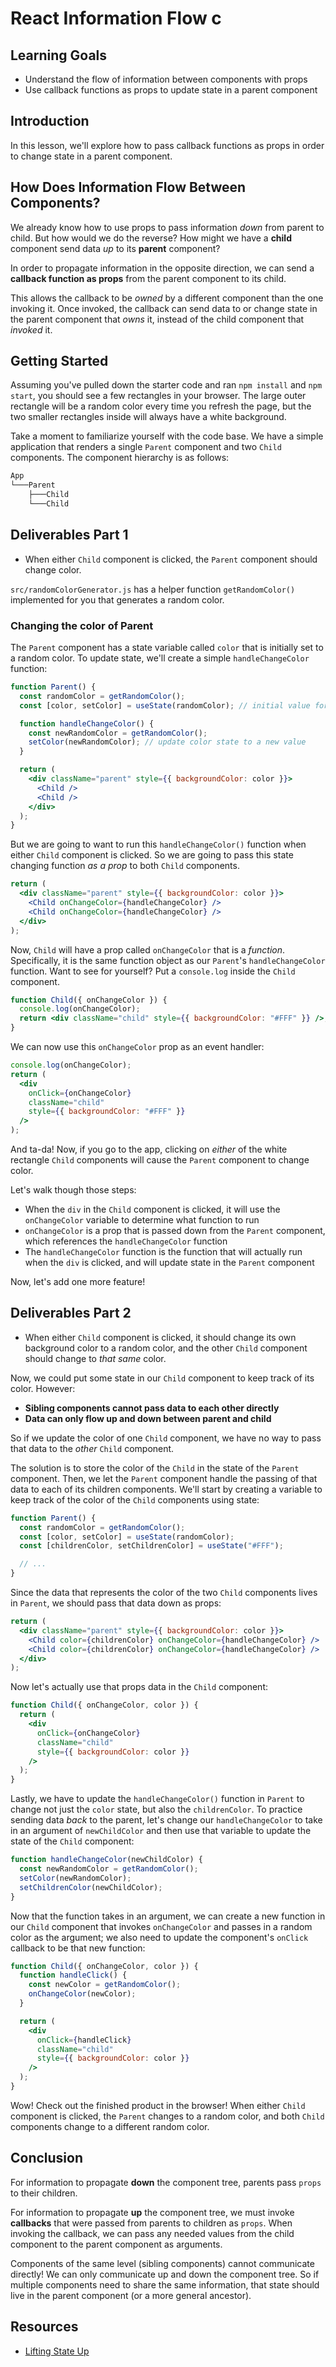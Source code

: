 # React Information Flow c

## Learning Goals

- Understand the flow of information between components with props
- Use callback functions as props to update state in a parent component

## Introduction

In this lesson, we'll explore how to pass callback functions as props in order
to change state in a parent component.

## How Does Information Flow Between Components?

We already know how to use props to pass information _down_ from parent to
child. But how would we do the reverse? How might we have a **child** component
send data _up_ to its **parent** component?

In order to propagate information in the opposite direction, we can send a
**callback function as props** from the parent component to its child.

This allows the callback to be _owned_ by a different component than the one
invoking it. Once invoked, the callback can send data to or change state in the
parent component that _owns_ it, instead of the child component that _invoked_
it.

## Getting Started

Assuming you've pulled down the starter code and ran `npm install` and
`npm start`, you should see a few rectangles in your browser. The large outer
rectangle will be a random color every time you refresh the page, but the two
smaller rectangles inside will always have a white background.

Take a moment to familiarize yourself with the code base. We have a simple
application that renders a single `Parent` component and two `Child` components.
The component hierarchy is as follows:

```txt
App
└───Parent
    ├───Child
    └───Child
```

## Deliverables Part 1

- When either `Child` component is clicked, the `Parent` component should change
  color.

`src/randomColorGenerator.js` has a helper function `getRandomColor()`
implemented for you that generates a random color.

### Changing the color of Parent

The `Parent` component has a state variable called `color` that is initially set
to a random color. To update state, we'll create a simple `handleChangeColor`
function:

```jsx
function Parent() {
  const randomColor = getRandomColor();
  const [color, setColor] = useState(randomColor); // initial value for color state

  function handleChangeColor() {
    const newRandomColor = getRandomColor();
    setColor(newRandomColor); // update color state to a new value
  }

  return (
    <div className="parent" style={{ backgroundColor: color }}>
      <Child />
      <Child />
    </div>
  );
}
```

But we are going to want to run this `handleChangeColor()` function when either
`Child` component is clicked. So we are going to pass this state changing
function _as a prop_ to both `Child` components.

```jsx
return (
  <div className="parent" style={{ backgroundColor: color }}>
    <Child onChangeColor={handleChangeColor} />
    <Child onChangeColor={handleChangeColor} />
  </div>
);
```

Now, `Child` will have a prop called `onChangeColor` that is a _function_.
Specifically, it is the same function object as our `Parent`'s
`handleChangeColor` function. Want to see for yourself? Put a `console.log`
inside the `Child` component.

```jsx
function Child({ onChangeColor }) {
  console.log(onChangeColor);
  return <div className="child" style={{ backgroundColor: "#FFF" }} />;
}
```

We can now use this `onChangeColor` prop as an event handler:

```jsx
console.log(onChangeColor);
return (
  <div
    onClick={onChangeColor}
    className="child"
    style={{ backgroundColor: "#FFF" }}
  />
);
```

And ta-da! Now, if you go to the app, clicking on _either_ of the white
rectangle `Child` components will cause the `Parent` component to change color.

Let's walk though those steps:

- When the `div` in the `Child` component is clicked, it will use the
  `onChangeColor` variable to determine what function to run
- `onChangeColor` is a prop that is passed down from the `Parent` component,
  which references the `handleChangeColor` function
- The `handleChangeColor` function is the function that will actually run when
  the `div` is clicked, and will update state in the `Parent` component

Now, let's add one more feature!

## Deliverables Part 2

- When either `Child` component is clicked, it should change its own background
  color to a random color, and the other `Child` component should change to
  _that same_ color.

Now, we could put some state in our `Child` component to keep track of its
color. However:

- **Sibling components cannot pass data to each other directly**
- **Data can only flow up and down between parent and child**

So if we update the color of one `Child` component, we have no way to pass that
data to the _other_ `Child` component.

The solution is to store the color of the `Child` in the state of the `Parent`
component. Then, we let the `Parent` component handle the passing of that data
to each of its children components. We'll start by creating a variable to keep
track of the color of the `Child` components using state:

```jsx
function Parent() {
  const randomColor = getRandomColor();
  const [color, setColor] = useState(randomColor);
  const [childrenColor, setChildrenColor] = useState("#FFF");

  // ...
}
```

Since the data that represents the color of the two `Child` components lives in
`Parent`, we should pass that data down as props:

```jsx
return (
  <div className="parent" style={{ backgroundColor: color }}>
    <Child color={childrenColor} onChangeColor={handleChangeColor} />
    <Child color={childrenColor} onChangeColor={handleChangeColor} />
  </div>
);
```

Now let's actually use that props data in the `Child` component:

```jsx
function Child({ onChangeColor, color }) {
  return (
    <div
      onClick={onChangeColor}
      className="child"
      style={{ backgroundColor: color }}
    />
  );
}
```

Lastly, we have to update the `handleChangeColor()` function in `Parent` to
change not just the `color` state, but also the `childrenColor`. To practice
sending data _back_ to the parent, let's change our `handleChangeColor` to take
in an argument of `newChildColor` and then use that variable to update the state
of the `Child` component:

```jsx
function handleChangeColor(newChildColor) {
  const newRandomColor = getRandomColor();
  setColor(newRandomColor);
  setChildrenColor(newChildColor);
}
```

Now that the function takes in an argument, we can create a new function in our
`Child` component that invokes `onChangeColor` and passes in a random color as
the argument; we also need to update the component's `onClick` callback to be
that new function:

```jsx
function Child({ onChangeColor, color }) {
  function handleClick() {
    const newColor = getRandomColor();
    onChangeColor(newColor);
  }

  return (
    <div
      onClick={handleClick}
      className="child"
      style={{ backgroundColor: color }}
    />
  );
}
```

Wow! Check out the finished product in the browser! When either `Child`
component is clicked, the `Parent` changes to a random color, and both
`Child` components change to a different random color.

## Conclusion

For information to propagate **down** the component tree, parents pass `props`
to their children.

For information to propagate **up** the component tree, we must invoke
**callbacks** that were passed from parents to children as `props`. When
invoking the callback, we can pass any needed values from the child component to
the parent component as arguments.

Components of the same level (sibling components) cannot communicate directly!
We can only communicate up and down the component tree. So if multiple
components need to share the same information, that state should live in the
parent component (or a more general ancestor).

## Resources

- [Lifting State Up](https://reactjs.org/docs/lifting-state-up.html)
